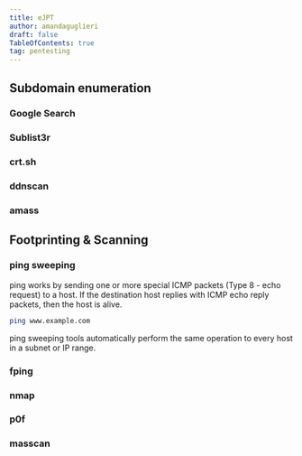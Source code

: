 ```yaml
---
title: eJPT
author: amandaguglieri
draft: false
TableOfContents: true
tag: pentesting 
---
```


## Subdomain enumeration

### Google Search


### Sublist3r


### crt.sh


### ddnscan


### amass


## Footprinting & Scanning

### ping sweeping
ping works by sending one or more special ICMP packets (Type 8 - echo request) to a host. If the destination host replies with ICMP echo reply packets, then the host is alive.


```bash
ping www.example.com
```

ping sweeping tools automatically perform the same operation to every host in a subnet or IP range. 

### fping


### nmap


### p0f


### masscan


